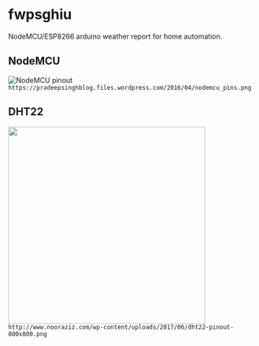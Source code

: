 # fwpsghiu
NodeMCU/ESP8266 arduino weather report for home automation.

## NodeMCU

![NodeMCU pinout](https://pradeepsinghblog.files.wordpress.com/2016/04/nodemcu_pins.png?w=400) \
`https://pradeepsinghblog.files.wordpress.com/2016/04/nodemcu_pins.png`

## DHT22
<img src="http://www.nooraziz.com/wp-content/uploads/2017/06/dht22-pinout-800x800.png" width="400"> \
`http://www.nooraziz.com/wp-content/uploads/2017/06/dht22-pinout-800x800.png`
